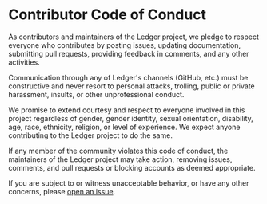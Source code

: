 # Contributor Code of Conduct

As contributors and maintainers of the Ledger project, we pledge to respect everyone who contributes by posting issues, updating documentation, submitting pull requests, providing feedback in comments, and any other activities.

Communication through any of Ledger's channels (GitHub, etc.) must be constructive and never resort to personal attacks, trolling, public or private harassment, insults, or other unprofessional conduct.

We promise to extend courtesy and respect to everyone involved in this project regardless of gender, gender identity, sexual orientation, disability, age, race, ethnicity, religion, or level of experience. We expect anyone contributing to the Ledger project to do the same.

If any member of the community violates this code of conduct, the maintainers of the Ledger project may take action, removing issues, comments, and pull requests or blocking accounts as deemed appropriate.

If you are subject to or witness unacceptable behavior, or have any other concerns, please [open an issue](https://github.com/flyingfishflash/ledger/issues/new).

